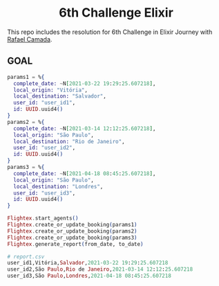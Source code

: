 <h1 align='center'>
6th Challenge Elixir
</h1>

This repo includes the resolution for 6th Challenge in Elixir Journey with [Rafael Camada][btn-tutor].

## GOAL

```elixir
params1 = %{
  complete_date: ~N[2021-03-22 19:29:25.607218],
  local_origin: "Vitória",
  local_destination: "Salvador",
  user_id: "user_id1",
  id: UUID.uuid4()
}
params2 = %{
  complete_date: ~N[2021-03-14 12:12:25.607218],
  local_origin: "São Paulo",
  local_destination: "Rio de Janeiro",
  user_id: "user_id2",
  id: UUID.uuid4()
}
params3 = %{
  complete_date: ~N[2021-04-18 08:45:25.607218],
  local_origin: "São Paulo",
  local_destination: "Londres",
  user_id: "user_id3",
  id: UUID.uuid4()
}

Flightex.start_agents()
Flightex.create_or_update_booking(params1)
Flightex.create_or_update_booking(params2)
Flightex.create_or_update_booking(params3)
Flightex.generate_report(from_date, to_date)
```

```elixir
# report.csv
user_id1,Vitória,Salvador,2021-03-22 19:29:25.607218
user_id2,São Paulo,Rio de Janeiro,2021-03-14 12:12:25.607218
user_id3,São Paulo,Londres,2021-04-18 08:45:25.607218
```

<!-- VARIABLES -->

[btn-tutor]: https://github.com/rafaelcamarda

